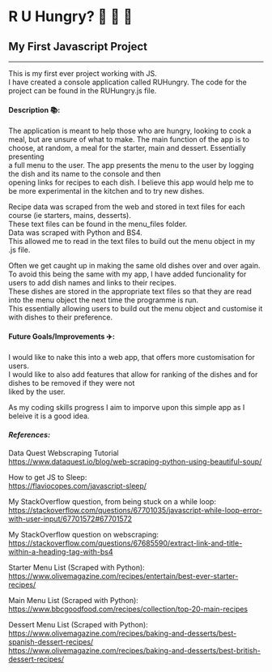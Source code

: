 # R U Hungry? 🍔 🍕 🍟

## My First Javascript Project
_______________________________________________________________________________________________________


This is my first ever project working with JS.    
I have created a console application called RUHungry. 
The code for the project can be found in the RUHungry.js file.      

#### Description 📚:    

The application is meant to help those who are hungry, looking to cook a meal, but are unsure of what to make. 
The main function of the app is to choose, at random, a meal for the starter, main and dessert. Essentially presenting    
a full menu to the user. The app presents the menu to the user by logging the dish and its name to the console and then    
opening links for recipes to each dish. 
I believe this app would help me to be more experimental in the kitchen and to try new dishes. 

Recipe data was scraped from the web and stored in text files for each course (ie starters, mains, desserts).    
These text files can be found in the menu_files folder.     
Data was scraped with Python and BS4.   
This allowed me to read in the text files to build out the menu object in my .js file.    

Often we get caught up in making the same old dishes over and over again.    
To avoid this being the same with my app, I have added funcionality for users to add dish names and links to their recipes.     
These dishes are stored in the appropriate text files so that they are read into the menu object the next time the programme is run.     
This essentially allowing users to build out the menu object and customise it with dishes to their preference.      
 
#### Future Goals/Improvements ✈️:

I would like to nake this into a web app, that offers more customisation for users.     
I would like to also add features that allow for ranking of the dishes and for dishes to be removed if they were not    
liked by the user. 

As my coding skills progress I aim to imporve upon this simple app as I beleive it is a good idea. 


#### **_References:_**         
Data Quest Webscraping Tutorial      
https://www.dataquest.io/blog/web-scraping-python-using-beautiful-soup/

How to get JS to Sleep:   
https://flaviocopes.com/javascript-sleep/

My StackOverflow question, from being stuck on a while loop:    
https://stackoverflow.com/questions/67701035/javascript-while-loop-error-with-user-input/67701572#67701572

My StackOverflow question on webscraping:     
https://stackoverflow.com/questions/67685590/extract-link-and-title-within-a-heading-tag-with-bs4

Starter Menu List (Scraped with Python):     
https://www.olivemagazine.com/recipes/entertain/best-ever-starter-recipes/

Main Menu List (Scraped with Python):     
https://www.bbcgoodfood.com/recipes/collection/top-20-main-recipes

Dessert Menu List (Scraped with Python):    
https://www.olivemagazine.com/recipes/baking-and-desserts/best-spanish-dessert-recipes/      
https://www.olivemagazine.com/recipes/baking-and-desserts/best-british-dessert-recipes/
